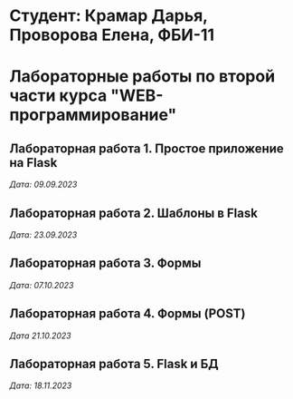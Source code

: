 # Студент: Крамар Дарья, Проворова Елена, ФБИ-11

# Лабораторные работы по второй части курса "WEB-программирование"

## Лабораторная работа 1. Простое приложение на Flask

*Дата: 09.09.2023*

## Лабораторная работа 2. Шаблоны в Flask

*Дата: 23.09.2023*

## Лабораторная работа 3. Формы

*Дата: 07.10.2023*

## Лабораторная работа 4. Формы (POST)

*Дата 21.10.2023*

## Лабораторная работа 5. Flask и БД

*Дата: 18.11.2023*
